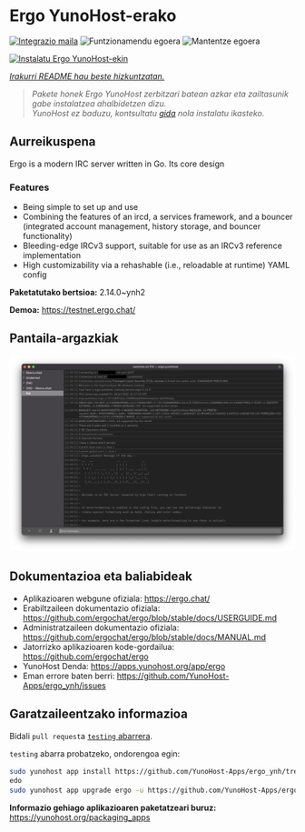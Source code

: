 <!--
Ohart ongi: README hau automatikoki sortu da <https://github.com/YunoHost/apps/tree/master/tools/readme_generator>ri esker
EZ editatu eskuz.
-->

# Ergo YunoHost-erako

[![Integrazio maila](https://apps.yunohost.org/badge/integration/ergo)](https://ci-apps.yunohost.org/ci/apps/ergo/)
![Funtzionamendu egoera](https://apps.yunohost.org/badge/state/ergo)
![Mantentze egoera](https://apps.yunohost.org/badge/maintained/ergo)

[![Instalatu Ergo YunoHost-ekin](https://install-app.yunohost.org/install-with-yunohost.svg)](https://install-app.yunohost.org/?app=ergo)

*[Irakurri README hau beste hizkuntzatan.](./ALL_README.md)*

> *Pakete honek Ergo YunoHost zerbitzari batean azkar eta zailtasunik gabe instalatzea ahalbidetzen dizu.*  
> *YunoHost ez baduzu, kontsultatu [gida](https://yunohost.org/install) nola instalatu ikasteko.*

## Aurreikuspena

Ergo is a modern IRC server written in Go. Its core design 

### Features

- Being simple to set up and use
- Combining the features of an ircd, a services framework, and a bouncer (integrated account management, history storage, and bouncer functionality)
- Bleeding-edge IRCv3 support, suitable for use as an IRCv3 reference implementation
- High customizability via a rehashable (i.e., reloadable at runtime) YAML config



**Paketatutako bertsioa:** 2.14.0~ynh2

**Demoa:** <https://testnet.ergo.chat/>

## Pantaila-argazkiak

![Ergo(r)en pantaila-argazkia](./doc/screenshots/textual.jpg)

## Dokumentazioa eta baliabideak

- Aplikazioaren webgune ofiziala: <https://ergo.chat/>
- Erabiltzaileen dokumentazio ofiziala: <https://github.com/ergochat/ergo/blob/stable/docs/USERGUIDE.md>
- Administratzaileen dokumentazio ofiziala: <https://github.com/ergochat/ergo/blob/stable/docs/MANUAL.md>
- Jatorrizko aplikazioaren kode-gordailua: <https://github.com/ergochat/ergo>
- YunoHost Denda: <https://apps.yunohost.org/app/ergo>
- Eman errore baten berri: <https://github.com/YunoHost-Apps/ergo_ynh/issues>

## Garatzaileentzako informazioa

Bidali `pull request`a [`testing` abarrera](https://github.com/YunoHost-Apps/ergo_ynh/tree/testing).

`testing` abarra probatzeko, ondorengoa egin:

```bash
sudo yunohost app install https://github.com/YunoHost-Apps/ergo_ynh/tree/testing --debug
edo
sudo yunohost app upgrade ergo -u https://github.com/YunoHost-Apps/ergo_ynh/tree/testing --debug
```

**Informazio gehiago aplikazioaren paketatzeari buruz:** <https://yunohost.org/packaging_apps>
